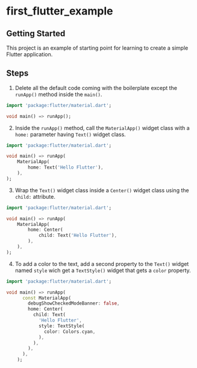 # first_flutter_example

## Getting Started

This project is an example of starting point for learning to create a simple Flutter application.

## Steps

1. Delete  all the default code coming with the boilerplate except the `runApp()` method inside the `main()`.
```dart
import 'package:flutter/material.dart';

void main() => runApp();
```

2. Inside the `runApp()` method, call the `MaterialApp()` widget class with a `home:` parameter having `Text()` widget class.
```dart
import 'package:flutter/material.dart';

void main() => runApp(
    MaterialApp(
        home: Text('Hello Flutter'),
    ),
);
```


3. Wrap the `Text()` widget class inside a `Center()` widget class using the `child:` attribute.
```dart
import 'package:flutter/material.dart';

void main() => runApp(
    MaterialApp(
        home: Center(
            child: Text('Hello Flutter'),
        ),
    ),
);
```

4. To add a color to the text, add a second property to the `Text()` widget named `style` wich get a `TextStyle()` widget that gets a `color` property.
```dart
import 'package:flutter/material.dart';

void main() => runApp(
      const MaterialApp(
        debugShowCheckedModeBanner: false,
        home: Center(
          child: Text(
            'Hello Flutter',
            style: TextStyle(
              color: Colors.cyan,
            ),
          ),
        ),
      ),
    );
```

